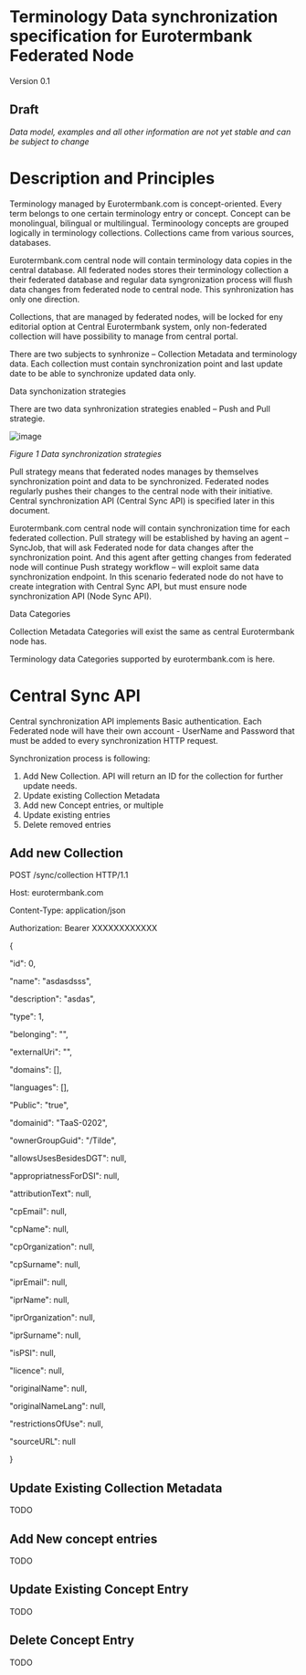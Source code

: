 # Terminology Data synchronization specification for Eurotermbank Federated Node

Version 0.1

## Draft

_Data model, examples and all other information are not yet stable and can be subject to change_

# Description and Principles

Terminology managed by Eurotermbank.com is concept-oriented. Every term belongs to one certain terminology entry or concept. Concept can be monolingual, bilingual or multilingual. Terminoology concepts are grouped logically in terminology collections. Collections came from various sources, databases.

Eurotermbank.com central node will contain terminology data copies in the central database. All federated nodes stores their terminology collection a their federated database and regular data syngronization process will flush data changes from federated node to central node. This synhronization has only one direction.

Collections, that are managed by federated nodes, will be locked for eny editorial option at Central Eurotermbank system, only non-federated collection will have possibility to manage from central portal.

There are two subjects to synhronize – Collection Metadata and terminology data. Each collection must contain synchronization point and last update date to be able to synchronize updated data only.

Data synchonization strategies

There are two data synhronization strategies enabled – Push and Pull strategie.

![image](https://user-images.githubusercontent.com/11315268/131524132-266421fb-049c-4e0e-823b-85e2d89adec9.png)

_Figure 1 Data synchronization strategies_

Pull strategy means that federated nodes manages by themselves synchronization point and data to be synchronized. Federated nodes regularly pushes their changes to the central node with their initiative. Central synchronization API (Central Sync API) is specified later in this document.

Eurotermbank.com central node will contain synchronization time for each federated collection. Pull strategy will be established by having an agent – SyncJob, that will ask Federated node for data changes after the synchronization point. And this agent after getting changes from federated node will continue Push strategy workflow – will exploit same data synchronization endpoint. In this scenario federated node do not have to create integration with Central Sync API, but must ensure node synchronization API (Node Sync API).

Data Categories

Collection Metadata Categories will exist the same as central Eurotermbank node has.

Terminology data Categories supported by eurotermbank.com is here.

# Central Sync API

Central synchronization API implements Basic authentication. Each Federated node will have their own account - UserName and Password that must be added to every synchronization HTTP request.

Synchronization process is following:

1. Add New Collection. API will return an ID for the collection for further update needs.
2. Update existing Collection Metadata
3. Add new Concept entries, or multiple
4. Update existing entries
5. Delete removed entries

## Add new Collection

POST /sync/collection HTTP/1.1

Host: eurotermbank.com

Content-Type: application/json

Authorization: Bearer XXXXXXXXXXXX

{

&quot;id&quot;: 0,

&quot;name&quot;: &quot;asdasdsss&quot;,

&quot;description&quot;: &quot;asdas&quot;,

&quot;type&quot;: 1,

&quot;belonging&quot;: &quot;&quot;,

&quot;externalUri&quot;: &quot;&quot;,

&quot;domains&quot;: [],

&quot;languages&quot;: [],

&quot;Public&quot;: &quot;true&quot;,

&quot;domainid&quot;: &quot;TaaS-0202&quot;,

&quot;ownerGroupGuid&quot;: &quot;/Tilde&quot;,

&quot;allowsUsesBesidesDGT&quot;: null,

&quot;appropriatnessForDSI&quot;: null,

&quot;attributionText&quot;: null,

&quot;cpEmail&quot;: null,

&quot;cpName&quot;: null,

&quot;cpOrganization&quot;: null,

&quot;cpSurname&quot;: null,

&quot;iprEmail&quot;: null,

&quot;iprName&quot;: null,

&quot;iprOrganization&quot;: null,

&quot;iprSurname&quot;: null,

&quot;isPSI&quot;: null,

&quot;licence&quot;: null,

&quot;originalName&quot;: null,

&quot;originalNameLang&quot;: null,

&quot;restrictionsOfUse&quot;: null,

&quot;sourceURL&quot;: null

}

## Update Existing Collection Metadata

TODO

## Add New concept entries

TODO

## Update Existing Concept Entry

TODO

## Delete Concept Entry

TODO
